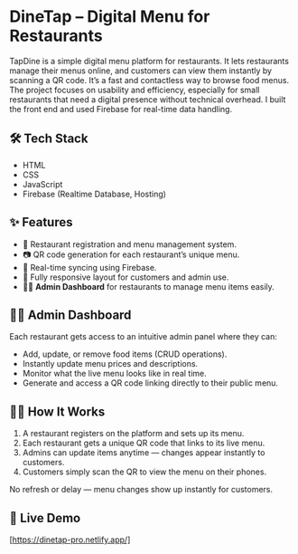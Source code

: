 # DineTap – Digital Menu for Restaurants

TapDine is a simple digital menu platform for restaurants. It lets restaurants manage their menus online, and customers can view them instantly by scanning a QR code. It’s a fast and contactless way to browse food menus.
The project focuses on usability and efficiency, especially for small restaurants that need a digital presence without technical overhead. I built the front end and used Firebase for real-time data handling.

## 🛠 Tech Stack
- HTML
- CSS
- JavaScript
- Firebase (Realtime Database, Hosting)

## ✨ Features
- 🏪 Restaurant registration and menu management system.
- 📷 QR code generation for each restaurant’s unique menu.
- 🔄 Real-time syncing using Firebase.
- 📱 Fully responsive layout for customers and admin use.
- 🧑‍💼 **Admin Dashboard** for restaurants to manage menu items easily.

## 👨‍🍳 Admin Dashboard

Each restaurant gets access to an intuitive admin panel where they can:

- Add, update, or remove food items (CRUD operations).
- Instantly update menu prices and descriptions.
- Monitor what the live menu looks like in real time.
- Generate and access a QR code linking directly to their public menu.

## 🧑‍🍳 How It Works

1. A restaurant registers on the platform and sets up its menu.
2. Each restaurant gets a unique QR code that links to its live menu.
3. Admins can update items anytime — changes appear instantly to customers.
4. Customers simply scan the QR to view the menu on their phones.

No refresh or delay — menu changes show up instantly for customers.

## 🚀 Live Demo

[https://dinetap-pro.netlify.app/]
